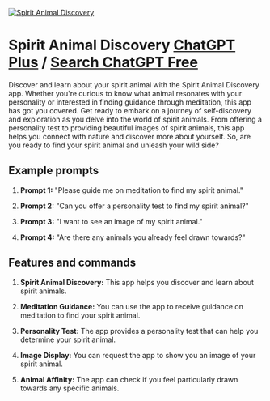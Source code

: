 
[![Spirit Animal Discovery](https://files.oaiusercontent.com/file-A8orjXgTFCrk7zhtqJwbyNf8?se=2123-10-17T07%3A52%3A16Z&sp=r&sv=2021-08-06&sr=b&rscc=max-age%3D31536000%2C%20immutable&rscd=attachment%3B%20filename%3D3b7615dc-d522-45b9-b7cd-9460d2d9e1dd.png&sig=Yl%2BeKbqaGAAAjPgLJNn6sHiV37Qc/apZMJYuNR9Cnao%3D)](https://chat.openai.com/g/g-SzyUxYvgf-spirit-animal-discovery)

# Spirit Animal Discovery [ChatGPT Plus](https://chat.openai.com/g/g-SzyUxYvgf-spirit-animal-discovery) / [Search ChatGPT Free](https://gptcall.net/index.html#/?search=Spirit%20Animal%20Discovery)

Discover and learn about your spirit animal with the Spirit Animal Discovery app. Whether you're curious to know what animal resonates with your personality or interested in finding guidance through meditation, this app has got you covered. Get ready to embark on a journey of self-discovery and exploration as you delve into the world of spirit animals. From offering a personality test to providing beautiful images of spirit animals, this app helps you connect with nature and discover more about yourself. So, are you ready to find your spirit animal and unleash your wild side?

## Example prompts

1. **Prompt 1:** "Please guide me on meditation to find my spirit animal."

2. **Prompt 2:** "Can you offer a personality test to find my spirit animal?"

3. **Prompt 3:** "I want to see an image of my spirit animal."

4. **Prompt 4:** "Are there any animals you already feel drawn towards?"

## Features and commands

1. **Spirit Animal Discovery:** This app helps you discover and learn about spirit animals.

2. **Meditation Guidance:** You can use the app to receive guidance on meditation to find your spirit animal.

3. **Personality Test:** The app provides a personality test that can help you determine your spirit animal.

4. **Image Display:** You can request the app to show you an image of your spirit animal.

5. **Animal Affinity:** The app can check if you feel particularly drawn towards any specific animals.


